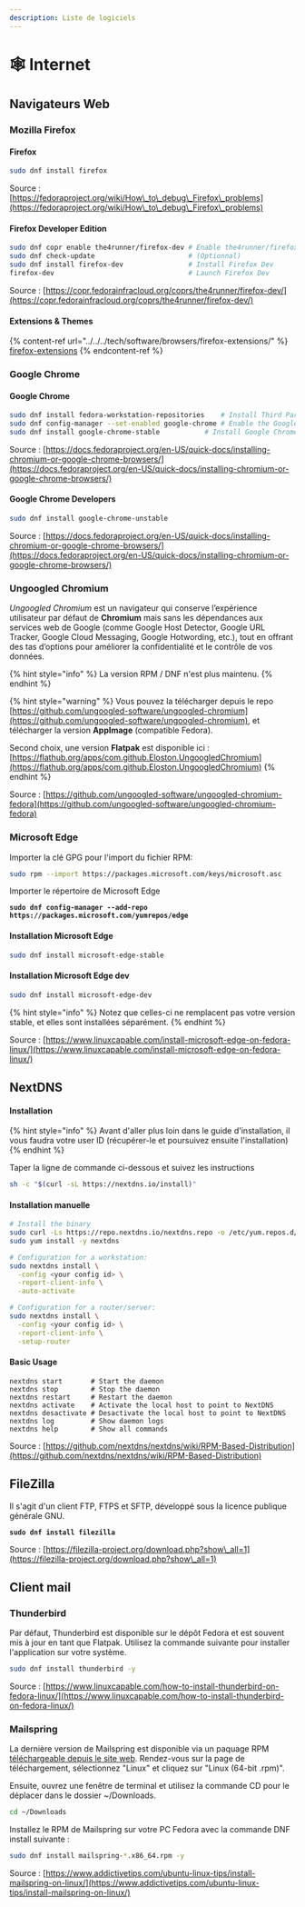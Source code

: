 ```yaml
---
description: Liste de logiciels
---
```


# 🕸 Internet

## Navigateurs Web

### Mozilla Firefox

#### Firefox

```bash
sudo dnf install firefox
```

Source : [https://fedoraproject.org/wiki/How\_to\_debug\_Firefox\_problems](https://fedoraproject.org/wiki/How\_to\_debug\_Firefox\_problems)

#### Firefox Developer Edition

```bash
sudo dnf copr enable the4runner/firefox-dev # Enable the4runner/firefox-dev Copr repository according to your package manager.
sudo dnf check-update                       # (Optionnal)
sudo dnf install firefox-dev                # Install Firefox Dev
firefox-dev                                 # Launch Firefox Dev
```

Source : [https://copr.fedorainfracloud.org/coprs/the4runner/firefox-dev/](https://copr.fedorainfracloud.org/coprs/the4runner/firefox-dev/)

#### Extensions & Themes

{% content-ref url="../../../tech/software/browsers/firefox-extensions/" %}
[firefox-extensions](../../../tech/software/browsers/firefox-extensions/)
{% endcontent-ref %}

### Google Chrome

#### Google Chrome

```bash
sudo dnf install fedora-workstation-repositories	# Install Third Party Repositories
sudo dnf config-manager --set-enabled google-chrome	# Enable the Google Chrome repo
sudo dnf install google-chrome-stable			# Install Google Chrome
```

Source : [https://docs.fedoraproject.org/en-US/quick-docs/installing-chromium-or-google-chrome-browsers/](https://docs.fedoraproject.org/en-US/quick-docs/installing-chromium-or-google-chrome-browsers/)

#### Google Chrome Developers

```bash
sudo dnf install google-chrome-unstable
```

Source : [https://docs.fedoraproject.org/en-US/quick-docs/installing-chromium-or-google-chrome-browsers/](https://docs.fedoraproject.org/en-US/quick-docs/installing-chromium-or-google-chrome-browsers/)

### **Ungoogled Chromium**

_Ungoogled Chromium_ est un navigateur qui conserve l’expérience utilisateur par défaut de **Chromium** mais sans les dépendances aux services web de Google (comme Google Host Detector, Google URL Tracker, Google Cloud Messaging, Google Hotwording, etc.), tout en offrant des tas d’options pour améliorer la confidentialité et le contrôle de vos données.

{% hint style="info" %}
La version RPM / DNF n'est plus maintenu.
{% endhint %}

{% hint style="warning" %}
Vous pouvez la télécharger depuis le repo [https://github.com/ungoogled-software/ungoogled-chromium](https://github.com/ungoogled-software/ungoogled-chromium), et télécharger la version **AppImage** (compatible Fedora).

Second choix, une version **Flatpak** est disponible ici : [https://flathub.org/apps/com.github.Eloston.UngoogledChromium](https://flathub.org/apps/com.github.Eloston.UngoogledChromium)
{% endhint %}

Source : [https://github.com/ungoogled-software/ungoogled-chromium-fedora](https://github.com/ungoogled-software/ungoogled-chromium-fedora)

### Microsoft Edge

Importer la clé GPG pour l'import du fichier RPM:

```bash
sudo rpm --import https://packages.microsoft.com/keys/microsoft.asc
```

Importer le répertoire de Microsoft Edge

<pre class="language-bash"><code class="lang-bash"><strong>sudo dnf config-manager --add-repo https://packages.microsoft.com/yumrepos/edge
</strong></code></pre>

#### Installation Microsoft Edge <a href="#installing-microsoft-edge" id="installing-microsoft-edge"></a>

```bash
sudo dnf install microsoft-edge-stable
```

#### Installation Microsoft Edge dev

```bash
sudo dnf install microsoft-edge-dev
```

{% hint style="info" %}
Notez que celles-ci ne remplacent pas votre version stable, et elles sont installées séparément.
{% endhint %}

Source : [https://www.linuxcapable.com/install-microsoft-edge-on-fedora-linux/](https://www.linuxcapable.com/install-microsoft-edge-on-fedora-linux/)

## NextDNS

#### Installation

{% hint style="info" %}
Avant d'aller plus loin dans le guide d'installation, il vous faudra votre user ID (récupérer-le et poursuivez ensuite l'installation)
{% endhint %}

Taper la ligne de commande ci-dessous et suivez les instructions

```bash
sh -c "$(curl -sL https://nextdns.io/install)"
```

#### Installation manuelle

```bash
# Install the binary
sudo curl -Ls https://repo.nextdns.io/nextdns.repo -o /etc/yum.repos.d/nextdns.repo
sudo yum install -y nextdns

# Configuration for a workstation:
sudo nextdns install \
  -config <your config id> \
  -report-client-info \
  -auto-activate

# Configuration for a router/server:
sudo nextdns install \
  -config <your config id> \
  -report-client-info \
  -setup-router
```

#### Basic Usage

```
nextdns start       # Start the daemon
nextdns stop        # Stop the daemon
nextdns restart     # Restart the daemon
nextdns activate    # Activate the local host to point to NextDNS
nextdns desactivate # Desactivate the local host to point to NextDNS
nextdns log         # Show daemon logs
nextdns help        # Show all commands
```

Source : [https://github.com/nextdns/nextdns/wiki/RPM-Based-Distribution](https://github.com/nextdns/nextdns/wiki/RPM-Based-Distribution)

## FileZilla

Il s'agit d'un client FTP, FTPS et SFTP, développé sous la licence publique générale GNU.

<pre class="language-bash"><code class="lang-bash"><strong>sudo dnf install filezilla
</strong></code></pre>

Source : [https://filezilla-project.org/download.php?show\_all=1](https://filezilla-project.org/download.php?show\_all=1)

## Client mail

### Thunderbird

Par défaut, Thunderbird est disponible sur le dépôt Fedora et est souvent mis à jour en tant que Flatpak. Utilisez la commande suivante pour installer l'application sur votre système.

```bash
sudo dnf install thunderbird -y
```

Source : [https://www.linuxcapable.com/how-to-install-thunderbird-on-fedora-linux/](https://www.linuxcapable.com/how-to-install-thunderbird-on-fedora-linux/)

### Mailspring

La dernière version de Mailspring est disponible via un paquage RPM [téléchargeable depuis le site web](https://www.getmailspring.com/). Rendez-vous sur la page de téléchargement, sélectionnez "Linux" et cliquez sur "Linux (64-bit .rpm)".&#x20;

Ensuite, ouvrez une fenêtre de terminal et utilisez la commande CD pour le déplacer dans le dossier \~/Downloads.

```bash
cd ~/Downloads
```

Installez le RPM de Mailspring sur votre PC Fedora avec la commande DNF install suivante :

```bash
sudo dnf install mailspring-*.x86_64.rpm -y
```

Source : [https://www.addictivetips.com/ubuntu-linux-tips/install-mailspring-on-linux/](https://www.addictivetips.com/ubuntu-linux-tips/install-mailspring-on-linux/)
